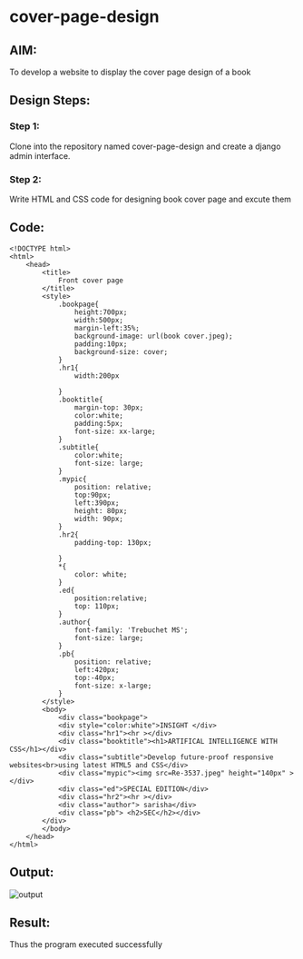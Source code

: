 # cover-page-design
## AIM:
To develop a website to display the cover page design of a book

## Design Steps:

### Step 1:
Clone into the repository named cover-page-design and create a django admin interface.
### Step 2:
Write HTML and CSS code for designing book cover page and excute them
## Code:
```
<!DOCTYPE html>
<html>
    <head>
        <title>
            Front cover page
        </title>
        <style>
            .bookpage{
                height:700px;
                width:500px;
                margin-left:35%;
                background-image: url(book cover.jpeg);
                padding:10px;
                background-size: cover;
            }
            .hr1{
                width:200px

            }
            .booktitle{
                margin-top: 30px;
                color:white;
                padding:5px;
                font-size: xx-large;
            }
            .subtitle{
                color:white;
                font-size: large;
            }
            .mypic{
                position: relative;
                top:90px;
                left:390px;
                height: 80px;
                width: 90px;
            }
            .hr2{
                padding-top: 130px;
            
            }
            *{
                color: white;
            }
            .ed{
                position:relative;
                top: 110px;
            }
            .author{
                font-family: 'Trebuchet MS';
                font-size: large;
            }
            .pb{
                position: relative;
                left:420px;
                top:-40px;
                font-size: x-large;
            }
        </style>
        <body>
            <div class="bookpage">
            <div style="color:white">INSIGHT </div>
            <div class="hr1"><hr ></div>
            <div class="booktitle"><h1>ARTIFICAL INTELLIGENCE WITH CSS</h1></div>
            <div class="subtitle">Develop future-proof responsive websites<br>using latest HTML5 and CSS</div>
            <div class="mypic"><img src=Re-3537.jpeg" height="140px" ></div>
            <div class="ed">SPECIAL EDITION</div>
            <div class="hr2"><hr ></div>
            <div class="author"> sarisha</div>
            <div class="pb"> <h2>SEC</h2></div>
        </div>
        </body>
    </head>
</html>
```

## Output:
 ![output](https://github.com/Sarishatheiveegan/cover-page-design/assets/144979465/56dc624f-43bb-43cb-b6ee-2f775c56def0)


## Result:
Thus the program executed successfully
